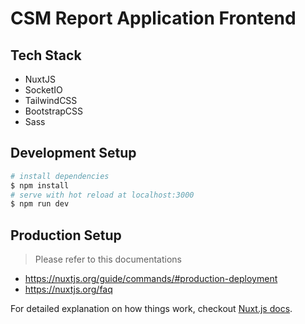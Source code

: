 # CSM Report Application Frontend

## Tech Stack

- NuxtJS
- SocketIO
- TailwindCSS
- BootstrapCSS
- Sass

## Development Setup

```bash
# install dependencies
$ npm install
# serve with hot reload at localhost:3000
$ npm run dev
```

## Production Setup

> Please refer to this documentations

- https://nuxtjs.org/guide/commands/#production-deployment
- https://nuxtjs.org/faq

For detailed explanation on how things work, checkout [Nuxt.js docs](https://nuxtjs.org).
